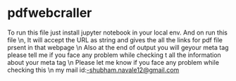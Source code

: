 # pdfwebcraller
To run this file just install jupyter notebook in your local env. And  on run this file \n,
It will accept the URL as string and gives the all the links for pdf file prsent in that webpage \n
Also at the end of output you will geyour meta tag please tell me if you face any problem while checking t all the information about your meta tag \n
Please let me know if you face any problem while checking this \n
my mail id:-shubham.navale12@gmail.com
